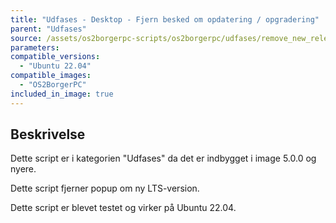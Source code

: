 ```yaml
---
title: "Udfases - Desktop - Fjern besked om opdatering / opgradering"
parent: "Udfases"
source: /assets/os2borgerpc-scripts/os2borgerpc/udfases/remove_new_release_message.sh
parameters:
compatible_versions:
  - "Ubuntu 22.04"
compatible_images:
  - "OS2BorgerPC"
included_in_image: true
---
```


## Beskrivelse
Dette script er i kategorien "Udfases" da det er indbygget i image 5.0.0 og nyere.

Dette script fjerner popup om ny LTS-version.

Dette script er blevet testet og virker på Ubuntu 22.04.
